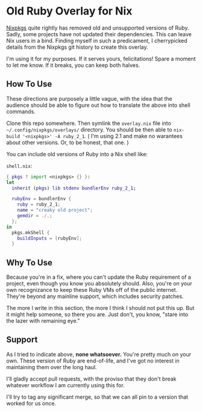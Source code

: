 # Old Ruby Overlay for Nix

[Nixpkgs](https://github.com/nixos/nixpkgs])
quite rightly has removed
old and unsupported
versions of Ruby.
Sadly,
some projects have not
updated their dependencies.
This can leave Nix users in a bind.
Finding myself in
such a predicament,
I cherrypicked details
from the Nixpkgs git history
to create
this overlay.

I'm using it for my purposes.
If it serves yours,
felicitations!
Spare a moment to let me know.
If it breaks,
you can keep both halves.

## How To Use

These directions are
purposely a little vague,
with the idea that the audience
should be able to figure out
how to translate the above
into shell commands.

Clone this repo somewhere.
Then symlink the `overlay.nix` file
into `~/.config/nixpkgs/overlays/` directory.
You should be then able to
`nix-build '<nixpkgs>' -A ruby_2_1`.
(
I'm using 2.1
and make no warantees
about other versions.
Or, to be honest, that one.
)

You can include
old versions of Ruby
into a Nix shell like:

`shell.nix`:
```nix
{ pkgs ? import <nixpkgs> {} }:
let
  inherit (pkgs) lib stdenv bundlerEnv ruby_2_1;

  rubyEnv = bundlerEnv {
    ruby = ruby_2_1;
    name = "creaky old project";
    gemdir = ./.;
  };
in
  pkgs.mkShell {
    buildInputs = [rubyEnv];
  }
```
## Why To Use

Because you're in a fix,
where you can't update the Ruby requirement
of a project,
even though you know you absolutely should.
Also, you're on your own recognizance
to keep these Ruby VMs off
of the public internet.
They're beyond any mainline support,
which includes security patches.

The more I write in this section,
the more I think I should not put this up.
But it might help someone,
so there you are.
Just don't,
you know,
"stare into the lazer with remaining eye."

## Support

As I tried to indicate above,
**none whatsoever.**
You're pretty much on your own.
These version of Ruby
are end-of-life,
and I've got no interest
in maintaining them
over the long haul.

I'll gladly accept pull requests,
with the proviso that
they don't break
whatever workflow
I am currently using this for.

I'll try to tag
any significant merge,
so that we can all
pin to a version that worked for us once.
